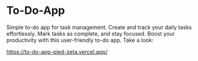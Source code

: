 # To-Do-App
Simple to-do app for task management. Create and track your daily tasks effortlessly. Mark tasks as complete, and stay focused. Boost your productivity with this user-friendly to-do app.
Take a look:

https://to-do-app-pied-zeta.vercel.app/

